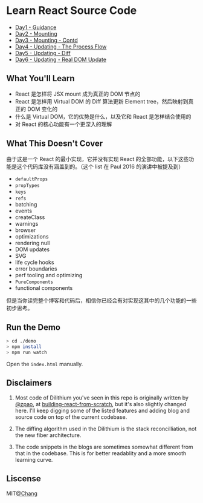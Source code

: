 # Learn React Source Code

* [Day1 - Guidance](blog/guidance.md)
* [Day2 - Mounting](blog/mounting.md)
* [Day3 - Mounting - Contd](blog/mounting-contd.md)
* [Day4 - Updating - The Process Flow](blog/update.md)
* [Day5 - Updating - Diff](blog/update-contd.md)
* [Day6 - Updating - Real DOM Update](blog/update-dom.md)

## What You'll Learn

* React 是怎样将 JSX mount 成为真正的 DOM 节点的
* React 是怎样用 Virtual DOM 的 Diff 算法更新 Element tree，然后映射到真正的 DOM 变化的
* 什么是 Virtual DOM，它的优势是什么，以及它和 React 是怎样结合使用的
* 对 React 的核心功能有一个更深入的理解

## What This Doesn't Cover

由于这是一个 React 的最小实现，它并没有实现 React 的全部功能，以下这些功能是这个代码库没有涵盖到的。（这个 list 在 Paul 2016 的演讲中被提及到）

* `defaultProps`
* `propTypes`
* `keys`
* `refs`
* batching
* events
* createClass
* warnings
* browser
* optimizations
* rendering null
* DOM updates
* SVG
* life cycle hooks
* error boundaries
* perf tooling and optimizing
* `PureComponents`
* functional components

但是当你读完整个博客和代码后，相信你已经会有对实现这其中的几个功能的一些初步思考。

## Run the Demo

```sh
> cd ./demo
> npm install
> npm run watch
```

Open the `index.html` manually.

## Disclaimers

1. Most code of Dilithium you've seen in this repo is originally written by [@zpao](https://github.com/zpao), at [building-react-from-scratch](https://github.com/zpao/building-react-from-scratch), but it's also slightly changed here. I'll keep digging some of the listed features and adding blog and source code on top of the current codebase.

2. The diffing algorithm used in the Dilithium is the stack reconcilliation, not the new fiber architecture.

3. The code snippets in the blogs are sometimes somewhat different from that in the codebase. This is for better readablity and a more smooth learning curve.

## Liscense

MIT[@Chang](github.com/cyan33)
